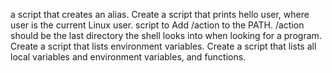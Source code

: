  a script that creates an alias.
Create a script that prints hello user, where user is the current Linux user.
script to Add /action to the PATH. /action should be the last directory the shell looks into when looking for a program.
Create a script that lists environment variables.
Create a script that lists all local variables and environment variables, and functions.
